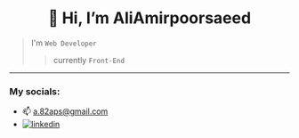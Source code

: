 <h1 align="center"> 👋 Hi, I’m <b>AliAmirpoorsaeed</b> </h1>

 > I'm `Web Developer`
>> currently `Front-End`
___


  ### My socials:
- 📫 a.82aps@gmail.com
-  [![linkedin](https://img.shields.io/badge/linkedin-0A66C2?style=for-the-badge&logo=linkedin&logoColor=white)]([https://www.linkedin.com/](https://www.linkedin.com/in/ali-amirpoorsaeed-9499322a2/))


<!---
Ali82APS/Ali82APS is a ✨ special ✨ repository because its `README.md` (this file) appears on your GitHub profile.
You can click the Preview link to take a look at your changes.
--->
